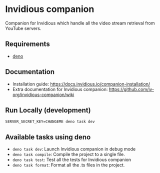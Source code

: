 # Invidious companion

Companion for Invidious which handle all the video stream retrieval from YouTube servers.

## Requirements

- [deno](https://docs.deno.com/runtime/)  

## Documentation
- Installation guide: https://docs.invidious.io/companion-installation/
- Extra documentation for Invidious companion: https://github.com/iv-org/invidious-companion/wiki

## Run Locally (development)

```
SERVER_SECRET_KEY=CHANGEME deno task dev
```

## Available tasks using deno

- `deno task dev`: Launch Invidious companion in debug mode
- `deno task compile`: Compile the project to a single file.
- `deno task test`: Test all the tests for Invidious companion
- `deno task format`: Format all the .ts files in the project.
